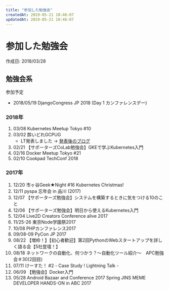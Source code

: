 ```yaml
---
title: "参加した勉強会"
createdAt: 2019-05-21 10:46:07
updatedAt: 2019-05-21 10:46:07
---
```


# 参加した勉強会

<p id="created_at">作成日: <time dateTime="2018-03-28T01:28">2018/03/28</time></p>

## 勉強会系

参加予定

- 2018/05/19 DjangoCongress JP 2018 (Day 1 カンファレンスデー)

### 2018年

1. 03/08 Kubernetes Meetup Tokyo #10
1. 03/02 酔いどれGCPUG
    - LT発表しました → [発表後のブログ](/presentation/2018/03-02-Yoidore-GCPUG-LT/)
1. 02/21 【サポーターズCoLab勉強会】GKEで学ぶKubernetes入門
1. 02/16 Docker Meetup Tokyo #21
1. 02/10 Cookpad TechConf 2018

### 2017年

1. 12/20 市ヶ谷Geek★Night #16 Kubernetes Christmas!
1. 12/11 pyspa 忘年会 in 品川 (2017)
1. 12/07 【サポーターズ勉強会】システムを構築するときに気をつける10のこと
1. 12/06 【サポーターズ勉強会】明日から使えるKubernetes入門
1. 12/04 Live2D Creators Conference alive 2017
1. 11/25-26 東京Node学園祭2017
1. 10/08 PHPカンファレンス2017
1. 09/08-09 PyCon JP 2017
1. 08/22 【増枠！】【初心者歓迎】第2回PythonのWebスタートアップを詳しく語る会【5社登壇！】
1. 08/18 ネットワークの自動化、何つかう？～自動化ツール紹介～　APC勉強会＃30(2回目)
1. 07/11 けーすた！ #2 - Case Study ! Lightning Talk -
1. 06/09 【勉強会】Docker入門
1. 05/28 Android Bazaar and Conference 2017 Spring JINS MEME DEVELOPER HANDS-ON in ABC 2017
